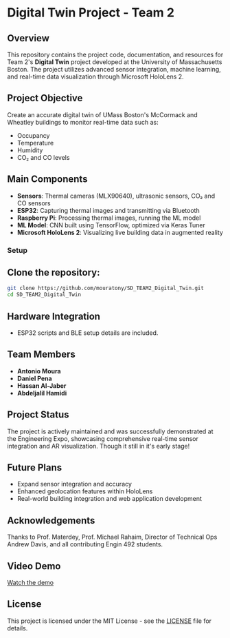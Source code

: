 # Digital Twin Project - Team 2

## Overview
This repository contains the project code, documentation, and resources for Team 2's **Digital Twin** project developed at the University of Massachusetts Boston. The project utilizes advanced sensor integration, machine learning, and real-time data visualization through Microsoft HoloLens 2.

## Project Objective
Create an accurate digital twin of UMass Boston's McCormack and Wheatley buildings to monitor real-time data such as:
- Occupancy
- Temperature
- Humidity
- CO₂ and CO levels

## Main Components
- **Sensors**: Thermal cameras (MLX90640), ultrasonic sensors, CO₂ and CO sensors
- **ESP32**: Capturing thermal images and transmitting via Bluetooth
- **Raspberry Pi**: Processing thermal images, running the ML model
- **ML Model**: CNN built using TensorFlow, optimized via Keras Tuner
- **Microsoft HoloLens 2**: Visualizing live building data in augmented reality

### Setup
## Clone the repository:
```bash
git clone https://github.com/mouratony/SD_TEAM2_Digital_Twin.git
cd SD_TEAM2_Digital_Twin
```
## Hardware Integration
- ESP32 scripts and BLE setup details are included.

## Team Members
- **Antonio Moura** 
- **Daniel Pena** 
- **Hassan Al-Jaber**
- **Abdeljalil Hamidi** 

## Project Status
The project is actively maintained and was successfully demonstrated at the Engineering Expo, showcasing comprehensive real-time sensor integration and AR visualization. Though it still in it's early stage!

## Future Plans
- Expand sensor integration and accuracy
- Enhanced geolocation features within HoloLens
- Real-world building integration and web application development

## Acknowledgements
Thanks to Prof. Materdey, Prof. Michael Rahaim, Director of Technical Ops Andrew Davis, and all contributing Engin 492 students.

## Video Demo
[Watch the demo](https://youtu.be/HxvDmOebCrY?si=8NDDNSrptHjOx1gC)

## License
This project is licensed under the MIT License - see the [LICENSE](LICENSE) file for details.
